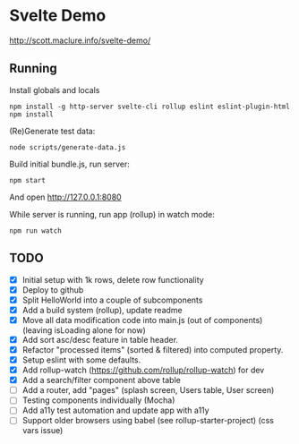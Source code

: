 # Svelte Demo

http://scott.maclure.info/svelte-demo/

## Running

Install globals and locals

```
npm install -g http-server svelte-cli rollup eslint eslint-plugin-html
npm install
```

(Re)Generate test data:

```
node scripts/generate-data.js
```

Build initial bundle.js, run server:

```
npm start
```

And open http://127.0.0.1:8080

While server is running, run app (rollup) in watch mode:

```
npm run watch
```

## TODO

- [x] Initial setup with 1k rows, delete row functionality
- [x] Deploy to github
- [x] Split HelloWorld into a couple of subcomponents
- [x] Add a build system (rollup), update readme
- [x] Move all data modification code into main.js (out of components) (leaving isLoading alone for now)
- [x] Add sort asc/desc feature in table header.
- [x] Refactor "processed items" (sorted & filtered) into computed property.
- [x] Setup eslint with some defaults.
- [x] Add rollup-watch (https://github.com/rollup/rollup-watch) for dev
- [x] Add a search/filter component above table
- [ ] Add a router, add "pages" (splash screen, Users table, User screen)
- [ ] Testing components individually (Mocha)
- [ ] Add a11y test automation and update app with a11y
- [ ] Support older browsers using babel (see rollup-starter-project) (css vars issue)